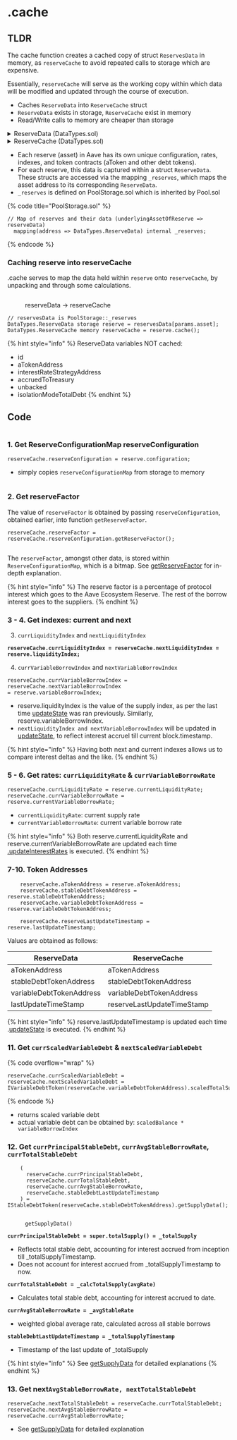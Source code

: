 # .cache

## TLDR

The cache function creates a cached copy of struct `ReservesData` in memory, as `reserveCache` to avoid repeated calls to storage which are expensive.&#x20;

Essentially, `reserveCache` will serve as the working copy within which data will be modified and updated through the course of execution.

* Caches `ReserveData` into `ReserveCache` struct
* `ReserveData` exists in storage, `ReserveCache` exist in memory
* Read/Write calls to memory are cheaper than storage

<details>

<summary>ReserveData (DataTypes.sol)</summary>

```solidity
  struct ReserveData {
    //stores the reserve configuration
    ReserveConfigurationMap configuration;
    //the liquidity index. Expressed in ray
    uint128 liquidityIndex;
    //the current supply rate. Expressed in ray
    uint128 currentLiquidityRate;
    //variable borrow index. Expressed in ray
    uint128 variableBorrowIndex;
    //the current variable borrow rate. Expressed in ray
    uint128 currentVariableBorrowRate;
    //the current stable borrow rate. Expressed in ray
    uint128 currentStableBorrowRate;
    //timestamp of last update
    uint40 lastUpdateTimestamp;
    //the id of the reserve. Represents the position in the list of the active reserves
    uint16 id;
    //aToken address
    address aTokenAddress;
    //stableDebtToken address
    address stableDebtTokenAddress;
    //variableDebtToken address
    address variableDebtTokenAddress;
    //address of the interest rate strategy
    address interestRateStrategyAddress;
    //the current treasury balance, scaled
    uint128 accruedToTreasury;
    //the outstanding unbacked aTokens minted through the bridging feature
    uint128 unbacked;
    //the outstanding debt borrowed against this asset in isolation mode
    uint128 isolationModeTotalDebt;
  }
```

</details>

<details>

<summary>ReserveCache (DataTypes.sol)</summary>

![](<../../.gitbook/assets/image (49).png>)

</details>

* Each reserve (asset) in Aave has its own unique configuration, rates, indexes, and token contracts (aToken and other debt tokens).
* For each reserve, this data is captured within a struct `ReserveData`. These structs are accessed via the mapping  `_reserves`, which maps the asset address to its corresponding `ReserveData`.
* `_reserves` is defined on PoolStorage.sol which is inherited by Pool.sol

{% code title="PoolStorage.sol" %}
```solidity
// Map of reserves and their data (underlyingAssetOfReserve => reserveData)
  mapping(address => DataTypes.ReserveData) internal _reserves;
```
{% endcode %}

### Caching reserve into reserveCache

.cache serves to map the data held within `reserve` onto `reserveCache`, by unpacking and through some calculations.

<figure><img src="../../.gitbook/assets/image (36).png" alt=""><figcaption><p>reserveData -> reserveCache</p></figcaption></figure>

```solidity
// reservesData is PoolStorage::_reserves
DataTypes.ReserveData storage reserve = reservesData[params.asset];
DataTypes.ReserveCache memory reserveCache = reserve.cache();
```

{% hint style="info" %}
ReserveData variables NOT cached:

* id&#x20;
* aTokenAddress&#x20;
* interestRateStrategyAddress&#x20;
* accruedToTreasury&#x20;
* unbacked&#x20;
* isolationModeTotalDebt
{% endhint %}

## Code

<figure><img src="../../.gitbook/assets/image (128).png" alt=""><figcaption></figcaption></figure>

### 1. Get ReserveConfigurationMap reserveConfiguration&#x20;

```solidity
reserveCache.reserveConfiguration = reserve.configuration;
```

* simply copies `reserveConfigurationMap` from storage to memory &#x20;

<figure><img src="../../.gitbook/assets/image (83).png" alt=""><figcaption></figcaption></figure>

### 2. Get reserveFactor

The value of `reserveFactor` is obtained by passing `reserveConfiguration`, obtained earlier, into function `getReserveFactor`.&#x20;

```solidity
reserveCache.reserveFactor = reserveCache.reserveConfiguration.getReserveFactor();
```

<figure><img src="../../.gitbook/assets/image.png" alt=""><figcaption></figcaption></figure>

The `reserveFactor`, amongst other data, is stored within `ReserveConfigurationMap`, which is a bitmap. See [getReserveFactor](getreservefactor-getdecimals.md#getreservefactor) for in-depth explanation.

{% hint style="info" %}
The reserve factor is a percentage of protocol interest which goes to the Aave Ecosystem Reserve. The rest of the borrow interest goes to the suppliers.
{% endhint %}

### 3 - 4. Get indexes: current and next

3. `currLiquidityIndex` and `nextLiquidityIndex`

<pre class="language-solidity" data-overflow="wrap" data-full-width="false"><code class="lang-solidity"><strong>reserveCache.currLiquidityIndex = reserveCache.nextLiquidityIndex = reserve.liquidityIndex;
</strong></code></pre>

4. `currVariableBorrowIndex` and `nextVariableBorrowIndex`

```solidity
reserveCache.currVariableBorrowIndex = reserveCache.nextVariableBorrowIndex 
= reserve.variableBorrowIndex;
```

* reserve.liquidityIndex is the value of the supply index, as per the last time [updateState](.updatestate.md#\_updateindexes) was ran previously. Similarly, reserve.variableBorrowIndex.&#x20;
* `nextLiquidityIndex and nextVariableBorrowIndex`  will be updated in [updateState](.updatestate.md#\_updateindexes), to reflect interest accruel till current block.timestamp.

{% hint style="info" %}
Having both next and current indexes allows us to compare interest deltas and the like.&#x20;
{% endhint %}

### 5 - 6. Get rates: `currLiquidityRate` & `currVariableBorrowRate`

```solidity
reserveCache.currLiquidityRate = reserve.currentLiquidityRate;
reserveCache.currVariableBorrowRate = reserve.currentVariableBorrowRate;
```

* `currentLiquidityRate`: current supply rate
* `currentVariableBorrowRate`: current variable borrow rate

{% hint style="info" %}
Both reserve.currentLiquidityRate and reserve.currentVariableBorrowRate are updated each time [.updateInterestRates](.updateinterestrates.md) is executed.
{% endhint %}

### 7-10. Token Addresses

```solidity
    reserveCache.aTokenAddress = reserve.aTokenAddress;
    reserveCache.stableDebtTokenAddress = reserve.stableDebtTokenAddress;
    reserveCache.variableDebtTokenAddress = reserve.variableDebtTokenAddress;

    reserveCache.reserveLastUpdateTimestamp = reserve.lastUpdateTimestamp;
```

Values are obtained as follows:

| ReserveData              | ReserveCache               |
| ------------------------ | -------------------------- |
| aTokenAddress            | aTokenAddress              |
| stableDebtTokenAddress   | stableDebtTokenAddress     |
| variableDebtTokenAddress | variableDebtTokenAddress   |
| lastUpdateTimeStamp      | reserveLastUpdateTimeStamp |

{% hint style="info" %}
reserve.lastUpdateTimestamp is updated each time .[updateState](.updatestate.md) is executed.
{% endhint %}

### 11. Get `currScaledVariableDebt` & `nextScaledVariableDebt`

{% code overflow="wrap" %}
```solidity
reserveCache.currScaledVariableDebt = reserveCache.nextScaledVariableDebt = IVariableDebtToken(reserveCache.variableDebtTokenAddress).scaledTotalSupply();
```
{% endcode %}

* returns scaled variable debt
* actual variable debt can be obtained by: `scaledBalance * variableBorrowIndex`

### 12. Get `currPrincipalStableDebt`, `currAvgStableBorrowRate`, `currTotalStableDebt`

```solidity
    (
      reserveCache.currPrincipalStableDebt,
      reserveCache.currTotalStableDebt,
      reserveCache.currAvgStableBorrowRate,
      reserveCache.stableDebtLastUpdateTimestamp
    ) = IStableDebtToken(reserveCache.stableDebtTokenAddress).getSupplyData();
```

<figure><img src="../../.gitbook/assets/image (124).png" alt=""><figcaption><p><code>getSupplyData()</code></p></figcaption></figure>

**`currPrincipalStableDebt = super.totalSupply() = _totalSupply`**

* Reflects total stable debt, accounting for interest accrued from inception till \_totalSupplyTimestamp.
* Does not account for interest accrued from \_totalSupplyTimestamp to now.

**`currTotalStableDebt = _calcTotalSupply(avgRate)`**

* Calculates total stable debt, accounting for interest accrued to date.

**`currAvgStableBorrowRate = _avgStableRate`**

* weighted global average rate, calculated across all stable borrows

**`stableDebtLastUpdateTimestamp = _totalSupplyTimestamp`**&#x20;

* Timestamp of the last update of \_totalSupply

{% hint style="info" %}
See [getSupplyData](../../contracts/stabledebttoken/#getsupplydata) for detailed explanations
{% endhint %}

### 13. Get next`AvgStableBorrowRate, nextTotalStableDebt`

```solidity
reserveCache.nextTotalStableDebt = reserveCache.currTotalStableDebt;
reserveCache.nextAvgStableBorrowRate = reserveCache.currAvgStableBorrowRate;
```

* See [getSupplyData](../../contracts/stabledebttoken/#getsupplydata) for detailed explanation
